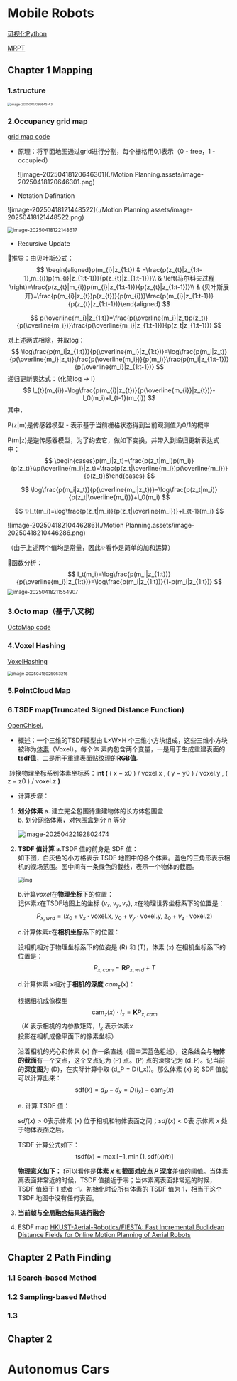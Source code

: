 # Mobile Robots

[可视化Python](https://github.com/zhm-real/PathPlanning)

[MRPT](https://docs.mrpt.org/reference/latest/index.html)

## Chapter 1 Mapping

### 1.structure

<img src="./Motion Planning.assets/image-20250417095645143.png" alt="image-20250417095645143" style="zoom: 50%;" />

### 2.Occupancy grid map 

[grid map code](https://github.com/ANYbotics/grid_map)

* 原理：将平面地图通过grid进行分割，每个栅格用0,1表示（0 - free，1 - occupied）

  ![image-20250418120646301](./Motion Planning.assets/image-20250418120646301.png)

* Notation Defination

![image-20250418121448522](./Motion Planning.assets/image-20250418121448522.png)

<img src="./Motion Planning.assets/image-20250418122148617.png" alt="image-20250418122148617" style="zoom: 80%;" />

* Recursive Update

🙌推导：由贝叶斯公式：
$$
\begin{aligned}p(m_{i}|z_{1:t}) & =\frac{p(z_{t}|z_{1:t-1},m_{i})p(m_{i}|z_{1:t-1})}{p(z_{t}|z_{1:t-1})}\\  & \left(马尔科夫过程\right)=\frac{p(z_{t}|m_{i})p(m_{i}|z_{1:t-1})}{p(z_{t}|z_{1:t-1})}\\  & (贝叶斯展开)=\frac{p(m_{i}|z_{t})p(z_{t})}{p(m_{i})}\frac{p(m_{i}|z_{1:t-1})}{p(z_{t}|z_{1:t-1})}\end{aligned}
$$

$$
p(\overline{m_i}|z_{1:t})=\frac{p(\overline{m_i}|z_t)p(z_t)}{p(\overline{m_i})}\frac{p(\overline{m_i}|z_{1:t-1})}{p(z_t|z_{1:t-1})}
$$

 对上述两式相除，并取log：
$$
\log\frac{p(m_i|z_{1:t})}{p(\overline{m_i}|z_{1:t})}=\log\frac{p(m_i|z_t)}{p(\overline{m_i}|z_t)}\frac{p(\overline{m_i})}{p(m_i)}\frac{p(m_i|z_{1:t-1})}{p(\overline{m_i}|z_{1:t-1})}
$$
递归更新表达式：（化简log -> l）
$$
l_{t}(m_{i})=\log\frac{p(m_{i}|z_{t})}{p(\overline{m_{i}}|z_{t})}-l_0(m_i)+l_{t-1}(m_{i})
$$
其中，

P(z|m)是传感器模型 - 表示基于当前栅格状态得到当前观测值为0/1的概率

P(m|z)是逆传感器模型，为了约去它，做如下变换，并带入到递归更新表达式中：
$$
\begin{cases}p(m_i|z_t)=\frac{p(z_t|m_i)p(m_i)}{p(z_t)}\\p(\overline{m_i}|z_t)=\frac{p(z_t|\overline{m_i})p(\overline{m_i})}{p(z_t)}&\end{cases}
$$

$$
\log\frac{p(m_i|z_t)}{p(\overline{m_i|z_t})}=\log\frac{p(z_t|m_i)}{p(z_t|\overline{m_i})}+l_0(m_i)
$$

$$
✨l_t(m_i)=\log\frac{p(z_t|m_i)}{p(z_t|\overline{m_i})}+l_{t-1}(m_i)
$$

![image-20250418210446286](./Motion Planning.assets/image-20250418210446286.png)

（由于上述两个值均是常量，因此✨看作是简单的加和运算）



🤔函数分析：
$$
l_t(m_i)=\log\frac{p(m_i|z_{1:t})}{p(\overline{m_i}|z_{1:t})}=\log\frac{p(m_i|z_{1:t})}{1-p(m_i|z_{1:t})}
$$
<img src="./Motion Planning.assets/image-20250418211554907.png" alt="image-20250418211554907" style="zoom: 80%;" />



### 3.Octo map（基于八叉树）

[OctoMap code](https://github.com/OctoMap/octomap)



### 4.Voxel Hashing 

[VoxelHashing](https://github.com/niessner/VoxelHashing)

<img src="./Motion Planning.assets/image-20250418025053216.png" alt="image-20250418025053216" style="zoom: 67%;" />

### 5.PointCloud Map



### 6.TSDF map(Truncated Signed Distance Function) 

[OpenChisel.](https://github.com/personalrobotics/OpenChisel)

* 概述：一个三维的TSDF模型由 L×W×H 个三维小方块组成，这些三维小方块被称为[体素](https://zhida.zhihu.com/search?content_id=234249343&content_type=Article&match_order=1&q=体素&zhida_source=entity)（Voxel）。每个体			素内包含两个变量，一是用于生成重建表面的**tsdf值**，二是用于重建表面贴纹理的**RGB值**。

​					转换物理坐标系到体素坐标系：**int (** ( x − x0 ) / voxel.x , ( y − y0 ) / voxel.y , ( z − z0 ) / voxel.z **)** 



* 计算步骤：
  
1. **划分体素** 
   a. 建立完全包围待重建物体的长方体包围盒  
   b. 划分网络体素，对包围盒划分 n 等分  

   ![image-20250422192802474](./Motion%20Planning.assets/image-20250422192802474.png)



2. **TSDF 值计算**
   a.TSDF 值的前身是 SDF 值：  
   如下图，白灰色的小方格表示 TSDF 地图中的各个体素。蓝色的三角形表示相机的视场范围。图中间有一条绿色的截线，表示一个物体的截面。

      <img src="./Motion%20Planning.assets/v2-cd492bf5890102d89b5f026d3dfae3c8_1440w.jpg" alt="img" style="zoom: 80%;" />  

   b.计算$voxel$在**物理坐标**下的位置：  
   记体素$x$在TSDF地图上的坐标 $(v_x, v_y, v_z)$, $x$在物理世界坐标系下的位置是：  
   $$
   P_{x,wrd} = \big(x_0 + v_x \cdot \mathrm{voxel.x},~ y_0 + v_y \cdot \mathrm{voxel.y},~ z_0 + v_z \cdot \mathrm{voxel.z}\big)
   $$

   c.计算体素$x$在**相机坐标**系下的位置：  

   设相机相对于物理坐标系下的位姿是 \(R\) 和 \(T\)，体素 \(x\) 在相机坐标系下的位置是：  
   $$
   P_{x,cam} = \mathbf{R}P_{x,wrd} + T
   $$

   d.计算体素 $x$相对于**相机的深度** $cam_z(x)$：  

   根据相机成像模型  
   $$
   \mathrm{cam}_z(x) \cdot I_x = \mathbf{K}P_{x,cam}
   $$
      （$K$ 表示相机的内参数矩阵，$I_x$ 表示体素$x$投影在相机成像平面下的像素坐标）  

      沿着相机的光心和体素 \(x\) 作一条直线（图中深蓝色粗线），这条线会与**物体的截面**有一个交点，这个交点记为 \(P\) 点。\(P\) 点的深度记为 \(d_P\)。记当前的**深度图**为 \(D\)，在实际计算中取 \(d_P = D(I_x)\)。那么体素 \(x\) 的 SDF 值就可以计算出来：  
   $$
   \mathrm{sdf}(x) = d_P - d_x = D(I_x) - \mathrm{cam}_z(x)
   $$

   e. 计算 TSDF 值：  
   
      $sdf(x) > 0$表示体素 \(x\) 位于相机和物体表面之间；$sdf(x) < 0$表  示体素 $x$ 处于物体表面之后。  

      TSDF 计算公式如下：  
   $$
   \mathrm{tsdf}(x) = \max[-1, \min(1, \mathrm{sdf}(x) / t)]
   $$

      **物理意义如下：**
      $t$可以看作是**体素 $x$** 和**截面对应点 $P$ 深度**差值的阈值。当体素离表面非常近的时候，TSDF 值接近于零；当体素离表面非常远的时候，TSDF 值趋于 1 或者 -1。初始化时设所有体素的 TSDF 值为 1，相当于这个 TSDF 地图中没有任何表面。


3. **当前帧与全局融合结果进行融合**




7. ESDF map [HKUST-Aerial-Robotics/FIESTA: Fast Incremental Euclidean Distance Fields for Online Motion Planning of Aerial Robots](https://github.com/HKUST-Aerial-Robotics/FIESTA)





## Chapter 2 Path Finding

### 1.1 Search-based Method

### 1.2 Sampling-based Method

### 1.3



## Chapter 2 







# Autonomus Cars
